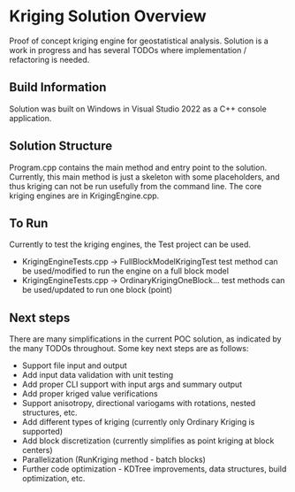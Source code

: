 # Kriging Solution Overview
Proof of concept kriging engine for geostatistical analysis.
Solution is a work in progress and has several TODOs where implementation / refactoring is needed.

## Build Information
Solution was built on Windows in Visual Studio 2022 as a C++ console application. 

## Solution Structure
Program.cpp contains the main method and entry point to the solution. 
Currently, this main method is just a skeleton with some placeholders, and thus kriging can not be run usefully from the command line.
The core kriging engines are in KrigingEngine.cpp. 

## To Run
Currently to test the kriging engines, the Test project can be used. 
* KrigingEngineTests.cpp -> FullBlockModelKrigingTest test method can be used/modified to run the engine on a full block model
* KrigingEngineTests.cpp -> OrdinaryKrigingOneBlock... test methods can be used/updated to run one block (point)

## Next steps
There are many simplifications in the current POC solution, as indicated by the many TODOs throughout. Some key next steps are as follows:
* Support file input and output
* Add input data validation with unit testing
* Add proper CLI support with input args and summary output
* Add proper kriged value verifications
* Support anisotropy, directional variogams with rotations, nested structures, etc.
* Add different types of kriging (currently only Ordinary Kriging is supported)
* Add block discretization (currently simplifies as point kriging at block centers)
* Parallelization (RunKriging method - batch blocks)
* Further code optimization - KDTree improvements, data structures, build optimization, etc.
